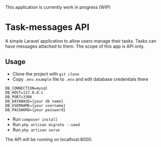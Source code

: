 This application is currently work in progress (WIP)

# Task-messages API
A simple Laravel application to allow users manage their tasks. Tasks can have messages attached to them. The scope of this app is API only.

## Usage

- Clone the project with ``` git clone ```
- Copy ```.env.example``` file to ```.env``` and edit database credentials there
```
DB_CONNECTION=mysql
DB_HOST=127.0.0.1
DB_PORT=3306
DB_DATABASE={your db name}
DB_USERNAME={your username}
DB_PASSWORD={your password}
```
- Run  ```composer install```
- Run ```php artisan migrate --seed```
- Run ```php artisan serve```

The API will be running on localhost:8000.

